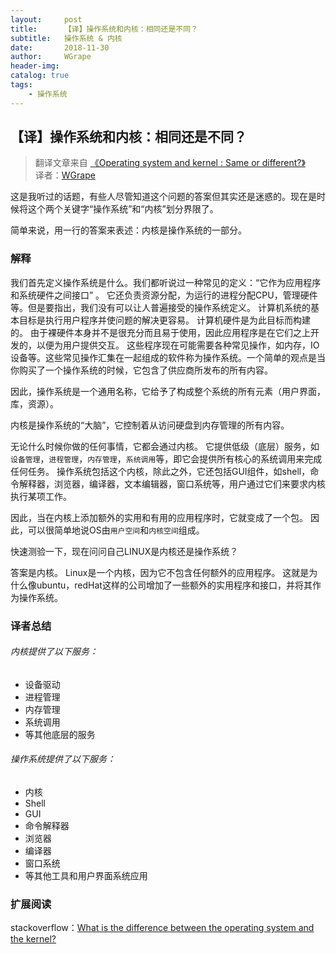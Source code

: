 ```yaml
---
layout:     post
title:      【译】操作系统和内核：相同还是不同？
subtitle:   操作系统 & 内核
date:       2018-11-30
author:     WGrape
header-img: 
catalog: true
tags:
    - 操作系统
---
```


## 【译】操作系统和内核：相同还是不同？

> 翻译文章来自 [《Operating system and kernel : Same or different?》](https://leetcode.com/discuss/interview-question/125029/Operating-system-and-kernel-%3A-Same-or-different/)<br/>
> 译者：[WGrape](https://github.com/WGrape)

这是我听过的话题，有些人尽管知道这个问题的答案但其实还是迷惑的。现在是时候将这个两个关键字“操作系统”和“内核”划分界限了。

简单来说，用一行的答案来表述：内核是操作系统的一部分。

### 解释

我们首先定义操作系统是什么。我们都听说过一种常见的定义：“它作为应用程序和系统硬件之间接口” 。 它还负责资源分配，为运行的进程分配CPU，管理硬件等。但是要指出，我们没有可以让人普遍接受的操作系统定义。 计算机系统的基本目标是执行用户程序并使问题的解决更容易。 计算机硬件是为此目标而构建的。 由于裸硬件本身并不是很充分而且易于使用，因此应用程序是在它们之上开发的，以便为用户提供交互。 这些程序现在可能需要各种常见操作，如内存，IO设备等。这些常见操作汇集在一起组成的软件称为操作系统。一个简单的观点是当你购买了一个操作系统的时候，它包含了供应商所发布的所有内容。

因此，操作系统是一个通用名称，它给予了构成整个系统的所有元素（用户界面，库，资源）。

内核是操作系统的“大脑”，它控制着从访问硬盘到内存管理的所有内容。

无论什么时候你做的任何事情，它都会通过内核。 它提供低级（底层）服务，如```设备管理```，```进程管理```，```内存管理```，```系统调用```等，即它会提供所有核心的系统调用来完成任何任务。 操作系统包括这个内核，除此之外，它还包括GUI组件，如shell，命令解释器，浏览器，编译器，文本编辑器，窗口系统等，用户通过它们来要求内核执行某项工作。

因此，当在内核上添加额外的实用和有用的应用程序时，它就变成了一个包。 因此，可以很简单地说OS由```用户空间```和```内核空间```组成。

快速测验一下，现在问问自己LINUX是内核还是操作系统？

答案是内核。 Linux是一个内核，因为它不包含任何额外的应用程序。 这就是为什么像ubuntu，redHat这样的公司增加了一些额外的实用程序和接口，并将其作为操作系统。

### 译者总结

###### 内核提供了以下服务：

- 设备驱动
- 进程管理
- 内存管理
- 系统调用
- 等其他底层的服务

###### 操作系统提供了以下服务：

- 内核
- Shell
- GUI
- 命令解释器
- 浏览器
- 编译器
- 窗口系统
- 等其他工具和用户界面系统应用

### 扩展阅读

stackoverflow：[What is the difference between the operating system and the kernel?](https://stackoverflow.com/questions/3315730/what-is-the-difference-between-the-operating-system-and-the-kernel)